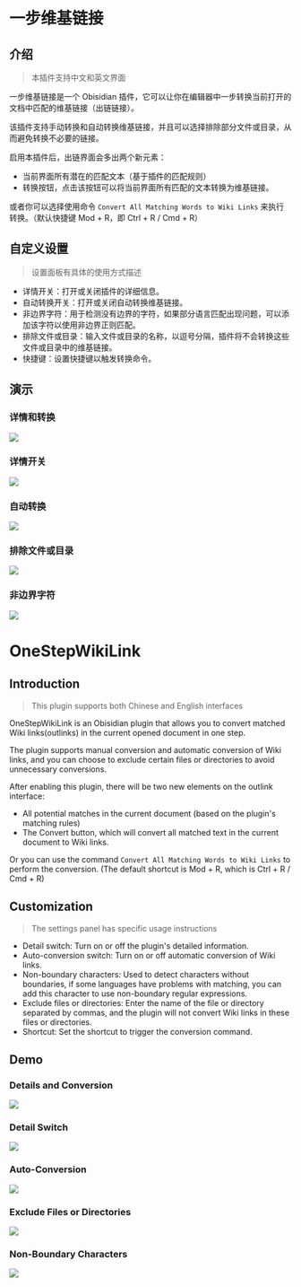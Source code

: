 # 一步维基链接

## 介绍

> 本插件支持中文和英文界面

一步维基链接是一个 Obisidian 插件，它可以让你在编辑器中一步转换当前打开的文档中匹配的维基链接（出链链接）。

该插件支持手动转换和自动转换维基链接，并且可以选择排除部分文件或目录，从而避免转换不必要的链接。

启用本插件后，出链界面会多出两个新元素：

* 当前界面所有潜在的匹配文本（基于插件的匹配规则）
* 转换按钮，点击该按钮可以将当前界面所有匹配的文本转换为维基链接。

或者你可以选择使用命令 `Convert All Matching Words to Wiki Links` 来执行转换。（默认快捷键 Mod + R，即 Ctrl + R / Cmd + R）

## 自定义设置

> 设置面板有具体的使用方式描述

* 详情开关：打开或关闭插件的详细信息。
* 自动转换开关：打开或关闭自动转换维基链接。
* 非边界字符：用于检测没有边界的字符，如果部分语言匹配出现问题，可以添加该字符以使用非边界正则匹配。
* 排除文件或目录：输入文件或目录的名称，以逗号分隔，插件将不会转换这些文件或目录中的维基链接。
* 快捷键：设置快捷键以触发转换命令。

## 演示

### 详情和转换

![](demo/OneStepWikiLink1.gif)

### 详情开关

![](demo/OneStepWikiLink2.gif)

### 自动转换

![](demo/OneStepWikiLink3.gif)

### 排除文件或目录

![](demo/OneStepWikiLink4.gif)

### 非边界字符

![](demo/OneStepWikiLink5.gif)


# OneStepWikiLink

## Introduction

> This plugin supports both Chinese and English interfaces

OneStepWikiLink is an Obisidian plugin that allows you to convert matched Wiki links(outlinks) in the current opened document in one step.

The plugin supports manual conversion and automatic conversion of Wiki links, and you can choose to exclude certain files or directories to avoid unnecessary conversions.

After enabling this plugin, there will be two new elements on the outlink interface:

* All potential matches in the current document (based on the plugin's matching rules)
* The Convert button, which will convert all matched text in the current document to Wiki links.

Or you can use the command `Convert All Matching Words to Wiki Links` to perform the conversion. (The default shortcut is Mod + R, which is Ctrl + R / Cmd + R)

## Customization

> The settings panel has specific usage instructions

* Detail switch: Turn on or off the plugin's detailed information.
* Auto-conversion switch: Turn on or off automatic conversion of Wiki links.
* Non-boundary characters: Used to detect characters without boundaries, if some languages have problems with matching, you can add this character to use non-boundary regular expressions.
* Exclude files or directories: Enter the name of the file or directory separated by commas, and the plugin will not convert Wiki links in these files or directories.
* Shortcut: Set the shortcut to trigger the conversion command.

## Demo

### Details and Conversion

![](demo/OneStepWikiLink1.gif)

### Detail Switch

![](demo/OneStepWikiLink2.gif)

### Auto-Conversion

![](demo/OneStepWikiLink3.gif)

### Exclude Files or Directories

![](demo/OneStepWikiLink4.gif)

### Non-Boundary Characters

![](demo/OneStepWikiLink5.gif)